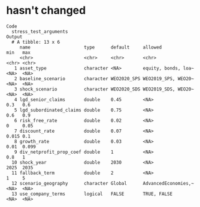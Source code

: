 # hasn't changed

    Code
      stress_test_arguments
    Output
      # A tibble: 13 x 6
         name                    type      default     allowed             min   max  
         <chr>                   <chr>     <chr>       <chr>               <chr> <chr>
       1 asset_type              character <NA>        equity, bonds, loa~ <NA>  <NA> 
       2 baseline_scenario       character WEO2020_SPS WEO2019_SPS, WEO20~ <NA>  <NA> 
       3 shock_scenario          character WEO2020_SDS WEO2019_SDS, WEO20~ <NA>  <NA> 
       4 lgd_senior_claims       double    0.45        <NA>                0.3   0.6  
       5 lgd_subordinated_claims double    0.75        <NA>                0.6   0.9  
       6 risk_free_rate          double    0.02        <NA>                0     0.05 
       7 discount_rate           double    0.07        <NA>                0.015 0.1  
       8 growth_rate             double    0.03        <NA>                0.01  0.099
       9 div_netprofit_prop_coef double    1           <NA>                0.8   1    
      10 shock_year              double    2030        <NA>                2025  2035 
      11 fallback_term           double    2           <NA>                1     5    
      12 scenario_geography      character Global      AdvancedEconomies,~ <NA>  <NA> 
      13 use_company_terms       logical   FALSE       TRUE, FALSE         <NA>  <NA> 

